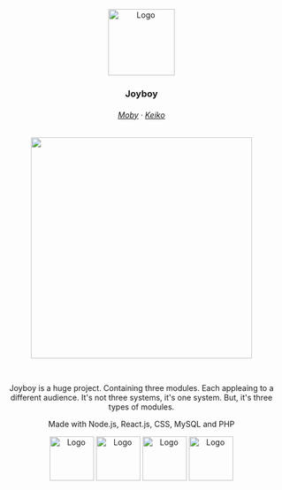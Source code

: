 
<div align="center">
  <div class="image-container">
    <img src="https://github.com/sekisaii/joyboy/blob/main/client/src/moby/Moby.svg" width="120" alt="Logo"/>
  </div>
  <h3 align="center">Joyboy</h3>
</div>


<h6 align="center">
  <a href="https://github.com/sekisaii/joyboy/tree/main/client/src/moby">Moby</a>
  ·
  <a href="https://github.com/sekisaii/joyboy/tree/main/client/src/keiko">Keiko</a>
</h6>

<p align="center">
  <img src="https://raw.githubusercontent.com/catppuccin/catppuccin/main/assets/palette/macchiato.png" width="400" />
</p>

<p align="center">
</p>
&nbsp;

<p align="center">
  Joyboy is a huge project. Containing three modules. Each appleaing to a different audience. It's not three systems, it's one system. But, it's three types of modules.
</p>

<div align="center">
  <p align="center">
    Made with Node.js, React.js, CSS, MySQL and PHP
  </p>
</div>

<div align="center">
  <div class="image-container">
    <img src="https://github.com/sekisaii/joyboy/blob/main/client/src/moby/Moby.svg" width="80" alt="Logo"/>
    <img src="https://github.com/sekisaii/joyboy/blob/main/client/src/moby/Moby.svg" width="80" alt="Logo"/>
    <img src="https://github.com/sekisaii/joyboy/blob/main/client/src/moby/Moby.svg" width="80" alt="Logo"/>
    <img src="https://github.com/sekisaii/joyboy/blob/main/client/src/moby/Moby.svg" width="80" alt="Logo"/>
  </div>
</div>

